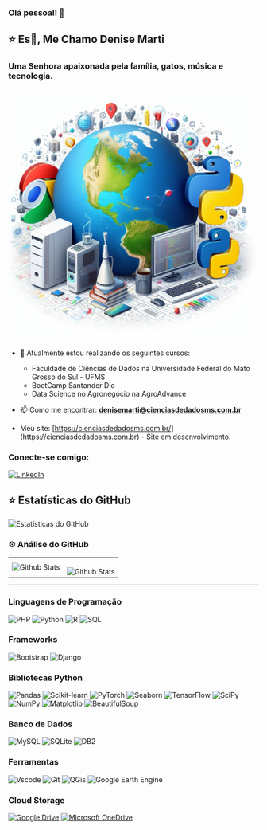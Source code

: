 ### Olá pessoal! 👋

## ⭐ Es👋, Me Chamo Denise Marti
### Uma Senhora apaixonada pela família, gatos, música e tecnologia.
![Ilustração de um computador](https://github.com/djeannie29/djeannie29/blob/main/OIG2.9bVwKIeojTixE.jpeg)


- 🌱 Atualmente estou realizando os seguintes cursos:
     - Faculdade de Ciências de Dados na Universidade Federal do Mato Grosso do Sul -  UFMS
     - BootCamp Santander Dio
     - Data Science no Agronegócio na AgroAdvance

- 📫 Como me encontrar: **denisemarti@cienciasdedadosms.com.br**
- Meu site: [https://cienciasdedadosms.com.br/](https://cienciasdedadosms.com.br)  - Site em desenvolvimento.
<h3 align="left">Conecte-se comigo:</h3>
<a href="https://www.linkedin.com/in/denise-marti">
    <img src="https://img.shields.io/badge/LinkedIn-0077B5?style=for-the-badge&logo=linkedin&logoColor=white" alt="LinkedIn">
</a>

## ⭐ Estatísticas do GitHub

![Estatísticas do GitHub](https://github-readme-stats.vercel.app/api?username=djeannie29&show_icons=true)

### ⚙️ Análise do GitHub

<table>
  <tr>
    <td>
      <img
        align="left"
        src="https://github-readme-stats.vercel.app/api/top-langs/?username=djeannie29&theme=white&hide_border=false&include_all_commits=true&count_private=true&layout=compact"
        alt="Github Stats"
      />
    </td>
    <td>
      <br />
      <img
        align="left"
        src="https://github-readme-streak-stats.herokuapp.com/?user=djeannie29&theme=white&hide_border=false"
        alt="Github Stats"
      />
    </td>
  </tr>
</table>

--- 

### Linguagens de Programação

![PHP](https://img.shields.io/badge/PHP-777BB4?style=for-the-badge&logo=php&logoColor=white)
![Python](https://img.shields.io/badge/python-3670A0?style=for-the-badge&logo=python&logoColor=ffdd54)
![R](https://img.shields.io/badge/R-276DC3?style=for-the-badge&logo=r&logoColor=white) ![SQL](https://img.shields.io/badge/SQL-0B2F3A?style=for-the-badge&logo=SQL&logoColor=FF0000&labelColor=FFFFFF&color=FF0000)

### Frameworks
![Bootstrap](https://img.shields.io/badge/-boostrap-0D1117?style=for-the-badge&logo=bootstrap&labelColor=0D1117)
![Django](https://img.shields.io/badge/django-%23092E20.svg?style=for-the-badge&logo=django&logoColor=white)

### Bibliotecas Python

![Pandas](https://img.shields.io/badge/Pandas-DF7401?style=for-the-badge&logo=Pandas&logoColor=white) ![Scikit-learn](https://img.shields.io/badge/Scikit-learn-0077B5?style=for-the-badge&logo=Scikit-learn&logoColor=white) ![PyTorch](https://img.shields.io/badge/PyTorch-red?style=for-the-badge&logo=PyTorch&logoColor=white)  ![Seaborn](https://img.shields.io/badge/Seaborn-A9D0F5?style=for-the-badge&logo=Seaborn&logoColor=white)
![TensorFlow](https://img.shields.io/badge/TensorFlow-FE642E?style=for-the-badge&logo=TensorFlow&logoColor=white) ![SciPy](https://img.shields.io/badge/SciPy-0B0B61?style=for-the-badge&logo=SciPy&logoColor=white) ![NumPy](https://img.shields.io/badge/Numpy-5882FA?style=for-the-badge&logo=NumPy&logoColor=white) ![Matplotlib](https://img.shields.io/badge/Matplotlib-5882FA?style=for-the-badge&logo=matplotlib&logoColor=white) ![BeautifulSoup](https://img.shields.io/badge/Beautiful-Soup-5882FA?style=for-the-badge&logo=Beautiful-Soupb&logoColor=white)


### Banco de Dados

![MySQL](https://img.shields.io/badge/MySQL-007ACC?style=for-the-badge&logo=mysql&logoColor=white)
![SQLite](https://img.shields.io/badge/SQLite-000?style=for-the-badge&logo=sqlite&logoColor=07405E)
![DB2](https://img.shields.io/badge/DB2-04B404?style=for-the-badge&logo=DB2&logoColor=07405E)

### Ferramentas

![Vscode](https://img.shields.io/badge/Vscode-007ACC?style=for-the-badge&logo=visual-studio-code&logoColor=white) ![Git](https://img.shields.io/badge/GIT-E44C30?style=for-the-badge&logo=git&logoColor=white) ![QGis](https://img.shields.io/badge/QGis-04B404?style=for-the-badge&logo=QGis&logoColor=white) ![Google Earth Engine](https://img.shields.io/badge/Google-Earth-04B404?style=for-the-badge&logo=Google-Earth&logoColor=white)

### Cloud Storage

[![Google Drive](https://img.shields.io/badge/Google%20Drive-4285F4?logo=googledrive&logoColor=fff)](#) [![Microsoft OneDrive](https://img.shields.io/badge/Microsoft%20OneDrive-0078D4?logo=microsoftonedrive&logoColor=fff)](#)

